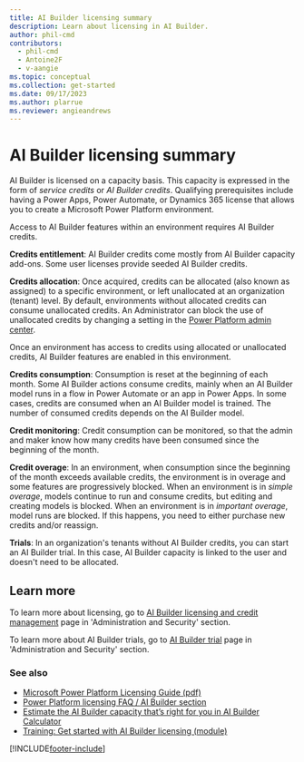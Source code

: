 ```yaml
---
title: AI Builder licensing summary
description: Learn about licensing in AI Builder.
author: phil-cmd
contributors:
  - phil-cmd
  - Antoine2F
  - v-aangie
ms.topic: conceptual
ms.collection: get-started
ms.date: 09/17/2023
ms.author: plarrue
ms.reviewer: angieandrews
---
```


# AI Builder licensing summary

AI Builder is licensed on a capacity basis. This capacity is expressed in the form of *service credits* or *AI Builder credits*. Qualifying prerequisites include having a Power Apps, Power Automate, or Dynamics 365 license that allows you to create a Microsoft Power Platform environment.

Access to AI Builder features within an environment requires AI Builder credits.

**Credits entitlement**:  AI Builder credits come mostly from AI Builder capacity add-ons. Some user licenses provide seeded AI Builder credits.

**Credits allocation**: Once acquired, credits can be allocated (also known as assigned) to a specific environment, or left unallocated at an organization (tenant) level. By default, environments without allocated credits can consume unallocated credits. An Administrator can block the use of unallocated credits by changing a setting in the [Power Platform admin center](https://admin.powerplatform.microsoft.com/home).

Once an environment has access to credits using allocated or unallocated credits, AI Builder features are enabled in this environment.

**Credits consumption**: Consumption is reset at the beginning of each month. Some AI Builder actions consume credits, mainly when an AI Builder model runs in a flow in Power Automate or an app in Power Apps. In some cases, credits are consumed when an AI Builder model is trained. The number of consumed credits depends on the AI Builder model.

**Credit monitoring**: Credit consumption can be monitored, so that the admin and maker know how many credits have been consumed since the beginning of the month.

**Credit overage**: In an environment, when consumption since the beginning of the month exceeds available credits, the environment is in overage and some features are progressively blocked. When an environment is in *simple overage*, models continue to run and consume credits, but editing and creating models is blocked. When an environment is in *important overage*, model runs are blocked. If this happens, you need to either purchase new credits and/or reassign.

**Trials**: In an organization's tenants without AI Builder credits, you can start an AI Builder trial. In this case, AI Builder capacity is linked to the user and doesn't need to be allocated.

## Learn more

To learn more about licensing, go to [AI Builder licensing and credit management](credit-management.md) page in 'Administration and Security' section.

To learn more about AI Builder trials, go to [AI Builder trial](ai-builder-trials.md) page in 'Administration and Security' section.

### See also

- [Microsoft Power Platform Licensing Guide (pdf)](https://go.microsoft.com/fwlink/?LinkId=2085130)
- [Power Platform licensing FAQ / AI Builder section](/power-platform/admin/powerapps-flow-licensing-faq#ai-builder)
- [Estimate the AI Builder capacity that’s right for you in AI Builder Calculator](https://powerapps.microsoft.com/ai-builder-calculator/)
- [Training: Get started with AI Builder licensing (module)](/training/modules/get-started-with-ai-builder-licensing/)


[!INCLUDE[footer-include](includes/footer-banner.md)]
